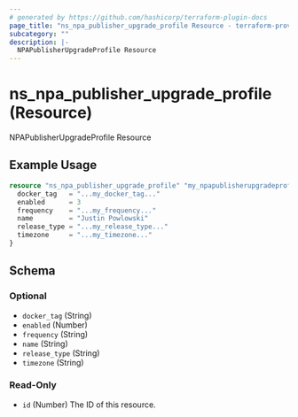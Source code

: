 ```yaml
---
# generated by https://github.com/hashicorp/terraform-plugin-docs
page_title: "ns_npa_publisher_upgrade_profile Resource - terraform-provider-ns"
subcategory: ""
description: |-
  NPAPublisherUpgradeProfile Resource
---
```


# ns_npa_publisher_upgrade_profile (Resource)

NPAPublisherUpgradeProfile Resource

## Example Usage

```terraform
resource "ns_npa_publisher_upgrade_profile" "my_npapublisherupgradeprofile" {
  docker_tag   = "...my_docker_tag..."
  enabled      = 3
  frequency    = "...my_frequency..."
  name         = "Justin Powlowski"
  release_type = "...my_release_type..."
  timezone     = "...my_timezone..."
}
```

<!-- schema generated by tfplugindocs -->
## Schema

### Optional

- `docker_tag` (String)
- `enabled` (Number)
- `frequency` (String)
- `name` (String)
- `release_type` (String)
- `timezone` (String)

### Read-Only

- `id` (Number) The ID of this resource.



